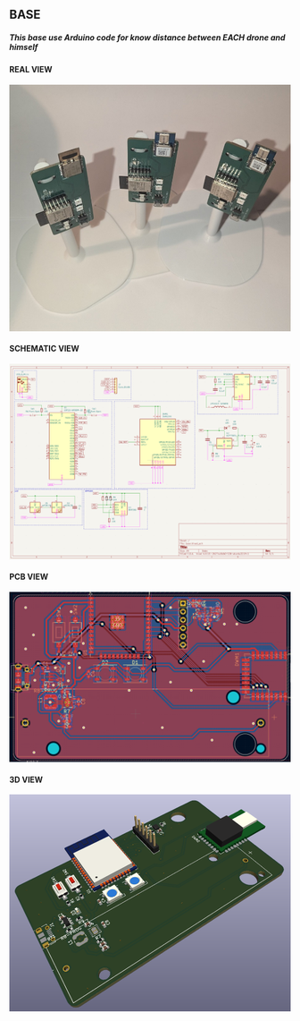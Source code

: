 ## BASE

##### This base use Arduino code for know distance between EACH drone and himself

#### REAL VIEW

![REAL VIEW](base/anchors.jpg)

#### SCHEMATIC VIEW

![SCHEMATIC VIEW](base/base_with_battery/schematic_pcb.png?raw=true)

#### PCB VIEW

![PCB VIEW](base/base_with_battery/pcb.png?raw=true)

#### 3D VIEW

![3D VIEW](base/base_with_battery/3d_pcb.png?raw=true)